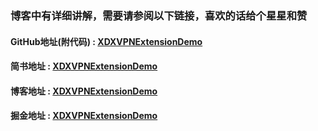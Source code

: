 ### 博客中有详细讲解，需要请参阅以下链接，喜欢的话给个星星和赞

#### GitHub地址(附代码) : [XDXVPNExtensionDemo](https://github.com/ChengyangLi/XDXVPNExtensionDemo)
#### 简书地址     : [XDXVPNExtensionDemo](https://www.jianshu.com/p/bbdb439ab5e2)
#### 博客地址     : [XDXVPNExtensionDemo](https://chengyangli.github.io/2018/06/23/20180623_vpn_extension/)
#### 掘金地址     : [XDXVPNExtensionDemo](https://juejin.im/user/58ec343861ff4b00691b4f26/posts)